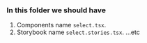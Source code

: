 


### In this folder we should have

1. Components name `select.tsx`.
2. Storybook name `select.stories.tsx`.
...etc